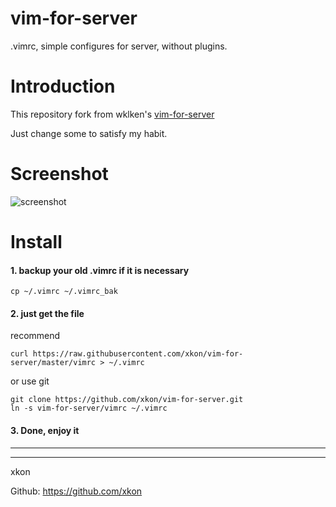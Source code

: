 vim-for-server
==============

.vimrc, simple configures for server, without plugins.

# Introduction

This repository fork from wklken's [vim-for-server](https://github.com/wklken/vim-for-server)

Just change some to satisfy my habit.

# Screenshot

![screenshot](https://raw.githubusercontent.com/xkon/gallery/master/vim/vim-for-server.png)

# Install

#### 1. backup your old .vimrc if it is necessary

```
cp ~/.vimrc ~/.vimrc_bak
```

#### 2. just get the file

recommend
```
curl https://raw.githubusercontent.com/xkon/vim-for-server/master/vimrc > ~/.vimrc
```
or  use git

```
git clone https://github.com/xkon/vim-for-server.git
ln -s vim-for-server/vimrc ~/.vimrc
```

#### 3. Done, enjoy it



------------------------
------------------------

xkon


Github: https://github.com/xkon


